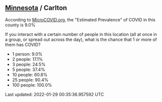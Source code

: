 
## [Minnesota](/united-states/minnesota) / Carlton

According to [MicroCOVID.org](http://microcovid.org),
the "Estimated Prevalence" of COVID in this county is 9.0%

If you interact with a certain number of people in this location
(all at once in a group, or spread out across the day), what is the chance that
1 or more of them has COVID?

- 1 person: 9.0%
- 2 people: 17.1%
- 3 people: 24.5%
- 5 people: 37.4%
- 10 people: 60.8%
- 25 people: 90.4%
- 100 people: 100.0%

Last updated: 2022-01-29 00:35:36.957592 UTC
